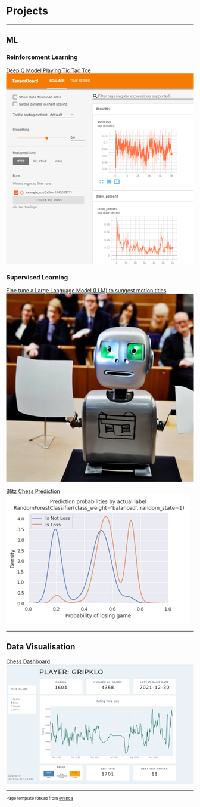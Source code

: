 # Projects

---

## ML

### Reinforcement Learning

[Deep Q Model Playing Tic Tac Toe](https://erikgrip.github.io/tictactoe_reinforcement_learning/)
<img src="images/tictactoe_tensorboard.png?raw=true"/>

### Supervised Learning

[Fine tune a Large Language Model (LLM) to suggest motion titles](https://github.com/erikgrip/swedish_parliament_motion_summarization)
<img src="images/motion_title_generator.jpg?raw=true"/>

[Blitz Chess Prediction](https://erikgrip.github.io/chess_prediction/)
<img src="images/chess_prediction.png?raw=true"/>

---

## Data Visualisation

[Chess Dashboard](https://erikgrip.github.io/chess_dashboard/)
<img src="images/chess_dashboard.png?raw=true"/>

---
<p style="font-size:11px">Page template forked from <a href="https://github.com/evanca/quick-portfolio">evanca</a></p>
<!-- Remove above link if you don't want to attibute -->
